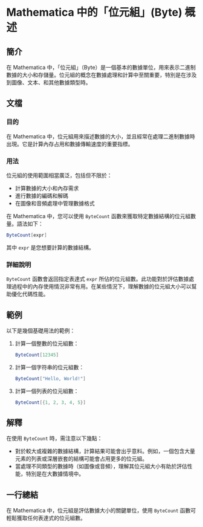 <!--
Meta Description: # Mathematica 中的「位元組」(Byte) 概述 ## 簡介 在 Mathematica 中，「位元組」（Byte）是一個基本的數據單位，用來表示二進制數據的大小和存儲量。位元組的概念在數據處理和計算中至關重要，特別是在涉及到圖像、文本、和其他數據類型時。 ## 文檔 ### 目的 在 ...
Meta Keywords: mathematica, bytecount, expr, 位元組, byte
-->

# Mathematica 中的「位元組」(Byte) 概述

## 簡介
在 Mathematica 中，「位元組」（Byte）是一個基本的數據單位，用來表示二進制數據的大小和存儲量。位元組的概念在數據處理和計算中至關重要，特別是在涉及到圖像、文本、和其他數據類型時。

## 文檔
### 目的
在 Mathematica 中，位元組用來描述數據的大小，並且經常在處理二進制數據時出現。它是計算內存占用和數據傳輸速度的重要指標。

### 用法
位元組的使用範圍相當廣泛，包括但不限於：
- 計算數據的大小和內存需求
- 進行數據的編碼和解碼
- 在圖像和音頻處理中管理數據格式

在 Mathematica 中，您可以使用 `ByteCount` 函數來獲取特定數據結構的位元組數量。語法如下：
```mathematica
ByteCount[expr]
```
其中 `expr` 是您想要計算的數據結構。

### 詳細說明
`ByteCount` 函數會返回指定表達式 `expr` 所佔的位元組數。此功能對於評估數據處理過程中的內存使用情況非常有用。在某些情況下，理解數據的位元組大小可以幫助優化代碼性能。

## 範例
以下是幾個基礎用法的範例：

1. 計算一個整數的位元組數：
   ```mathematica
   ByteCount[12345]
   ```

2. 計算一個字符串的位元組數：
   ```mathematica
   ByteCount["Hello, World!"]
   ```

3. 計算一個列表的位元組數：
   ```mathematica
   ByteCount[{1, 2, 3, 4, 5}]
   ```

## 解釋
在使用 `ByteCount` 時，需注意以下幾點：
- 對於較大或複雜的數據結構，計算結果可能會出乎意料。例如，一個包含大量元素的列表或深層嵌套的結構可能會占用更多的位元組。
- 當處理不同類型的數據時（如圖像或音頻），理解其位元組大小有助於評估性能，特別是在大數據情境中。

## 一行總結
在 Mathematica 中，位元組是評估數據大小的關鍵單位，使用 `ByteCount` 函數可輕鬆獲取任何表達式的位元組數。